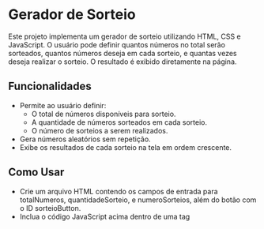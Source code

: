 # Gerador de Sorteio

Este projeto implementa um gerador de sorteio utilizando HTML, CSS e JavaScript. O usuário pode definir quantos números no total serão sorteados, quantos números deseja em cada sorteio, e quantas vezes deseja realizar o sorteio. O resultado é exibido diretamente na página.

## Funcionalidades
- Permite ao usuário definir:
  - O total de números disponíveis para sorteio.
  - A quantidade de números sorteados em cada sorteio.
  - O número de sorteios a serem realizados.
- Gera números aleatórios sem repetição.
- Exibe os resultados de cada sorteio na tela em ordem crescente.

## Como Usar
- Crie um arquivo HTML contendo os campos de entrada para totalNumeros, quantidadeSorteio, e numeroSorteios, além do botão com o ID sorteioButton.
- Inclua o código JavaScript acima dentro de uma tag <script> ou em um arquivo .js separado.
- Estilize os resultados como preferir, adicionando classes CSS.
- Ao clicar no botão de sorteio, os resultados serão exibidos diretamente na página.

## Licença
Este projeto está sob a licença MIT. Sinta-se à vontade para utilizá-lo e modificá-lo conforme necessário.